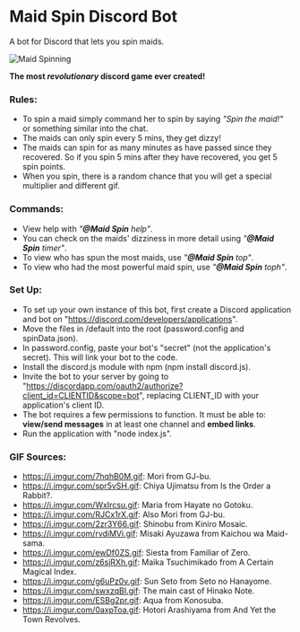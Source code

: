 # Maid Spin Discord Bot

A bot for Discord that lets you spin maids.

![Maid Spinning](https://i.imgur.com/WxIrcsu.gif)
 
**The most *revolutionary* discord game ever created!**

### Rules:
- To spin a maid simply command her to spin by saying *"Spin the maid!"* or something similar into the chat.
- The maids can only spin every 5 mins, they get dizzy!
- The maids can spin for as many minutes as have passed since they recovered. So if you spin 5 mins after they have recovered, you get 5 spin points.
- When you spin, there is a random chance that you will get a special multiplier and different gif.

### Commands:
- View help with *"**@Maid Spin** help"*.
- You can check on the maids' dizziness in more detail using *"**@Maid Spin** timer"*.
- To view who has spun the most maids, use *"**@Maid Spin** top"*.
- To view who had the most powerful maid spin, use *"**@Maid Spin** toph"*.

### Set Up:
- To set up your own instance of this bot, first create a Discord application and bot on "https://discord.com/developers/applications".
- Move the files in /default into the root (password.config and spinData.json).
- In password.config, paste your bot's "secret" (not the application's secret). This will link your bot to the code.
- Install the discord.js module with npm (npm install discord.js).
- Invite the bot to your server by going to "https://discordapp.com/oauth2/authorize?client_id=CLIENTID&scope=bot", replacing CLIENT_ID with your application's client ID.
- The bot requires a few permissions to function. It must be able to: **view/send messages** in at least one channel and **embed links**.
- Run the application with "node index.js".

### GIF Sources:
- https://i.imgur.com/7hqhB0M.gif: Mori from GJ-bu.
- https://i.imgur.com/spr5vSH.gif: Chiya Ujimatsu from Is the Order a Rabbit?.
- https://i.imgur.com/WxIrcsu.gif: Maria from Hayate no Gotoku.
- https://i.imgur.com/RJCx1rX.gif: Also Mori from GJ-bu.
- https://i.imgur.com/2zr3Y66.gif: Shinobu from Kiniro Mosaic.
- https://i.imgur.com/rvdiMVi.gif: Misaki Ayuzawa from Kaichou wa Maid-sama.
- https://i.imgur.com/ewDf0ZS.gif: Siesta from Familiar of Zero.
- https://i.imgur.com/z6sjRXh.gif: Maika Tsuchimikado from A Certain Magical Index.
- https://i.imgur.com/g6uPz0v.gif: Sun Seto from Seto no Hanayome.
- https://i.imgur.com/swxzqBI.gif: The main cast of Hinako Note.
- https://i.imgur.com/ESBg2pr.gif: Aqua from Konosuba.
- https://i.imgur.com/0axpToa.gif: Hotori Arashiyama from And Yet the Town Revolves.
